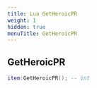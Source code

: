 ```yaml
---
title: Lua GetHeroicPR
weight: 1
hidden: true
menuTitle: GetHeroicPR
---
```

## GetHeroicPR
```lua
item:GetHeroicPR(); -- int
```